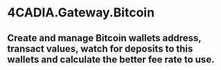 # 4CADIA.Gateway.Bitcoin
## Create and manage Bitcoin wallets address, transact values, watch for deposits to this wallets and calculate the better fee rate to use.
